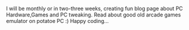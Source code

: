 I will be monthly or in two-three weeks, creating fun blog page about PC Hardware,Games and PC tweaking.
Read about good old arcade games emulator on potatoe PC :)
Happy coding...
